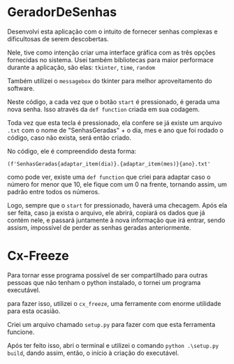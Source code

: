 # GeradorDeSenhas
Desenvolvi esta aplicação com o intuito de fornecer senhas complexas e dificultosas de serem descobertas.

Nele, tive como intenção criar uma interface gráfica com as três opções fornecidas no sistema.
Usei também bibliotecas para maior performace durante a aplicação, são elas:
``` tkinter ```, ``` time ```, ``` random ```

Também utilizei o ```messagebox``` do tkinter para melhor aproveitamento do software.



Neste código, a cada vez que o botão ``` start ``` é pressionado, é gerada uma nova senha.
Isso através da ```def function``` criada em sua codagem.


Toda vez que esta tecla é pressionado, ela confere se já existe um arquivo ```.txt``` com o nome de "SenhasGeradas" + o dia, mes e ano que foi rodado o código, caso não exista, será então criado.


No código, ele é compreendido desta forma:

```(f'SenhasGeradas{adaptar_item(dia)}.{adaptar_item(mes)}{ano}.txt'```

como pode ver, existe uma ```def function``` que criei para adaptar caso o número for menor que 10, ele fique com um 0 na frente, tornando assim, um padrão entre todos os números.


Logo, sempre que o ```start``` for pressionado, haverá uma checagem. Após ela ser feita, caso ja exista o arquivo, ele abrirá, copiará os dados que já contém nele, e passará juntamente à nova informação que irá entrar, sendo assism, impossível de perder as senhas geradas anteriormente.


# Cx-Freeze

Para tornar esse programa possível de ser compartilhado para outras pessoas que não tenham o python instalado, o tornei um programa executável.


para fazer isso, utilizei o ```cx_freeze```, uma ferramente com enorme utilidade para esta ocasião.

Criei um arquivo chamado ```setup.py``` para fazer com que esta ferramenta funcione. 


Após ter feito isso, abri o terminal e utilizei o comando ```python .\setup.py build```, dando assim, então, o início à criação do executável.
